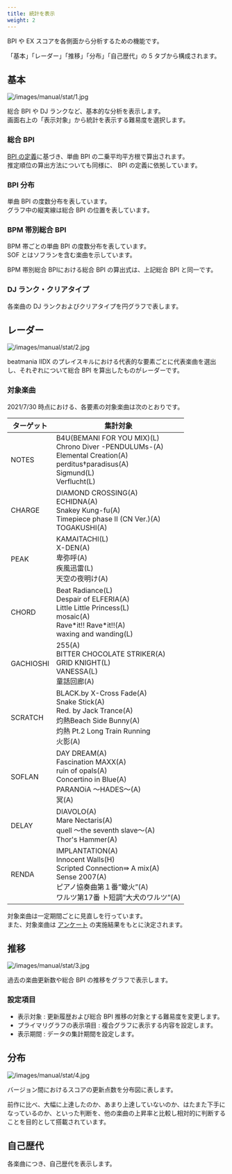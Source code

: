 ```yaml
---
title: 統計を表示
weight: 2
---
```


BPI や EX スコアを各側面から分析するための機能です。

「基本」「レーダー」「推移」「分布」「自己歴代」の 5 タブから構成されます。 

## 基本

![/images/manual/stat/1.jpg](/images/manual/stat/1.jpg)

総合 BPI や DJ ランクなど、基本的な分析を表示します。  
画面右上の「表示対象」から統計を表示する難易度を選択します。

### 総合 BPI

[BPI の定義](http://norimiso.web.fc2.com/aboutBPI.html)に基づき、単曲 BPI の二乗平均平方根で算出されます。  
推定順位の算出方法についても同様に、 BPI の定義に依拠しています。

### BPI 分布

単曲 BPI の度数分布を表しています。  
グラフ中の縦実線は総合 BPI の位置を表しています。

### BPM 帯別総合 BPI

BPM 帯ごとの単曲 BPI の度数分布を表しています。  
SOF とはソフランを含む楽曲を示しています。

BPM 帯別総合 BPIにおける総合 BPI の算出式は、上記総合 BPI と同一です。

### DJ ランク・クリアタイプ

各楽曲の DJ ランクおよびクリアタイプを円グラフで表します。

## レーダー

![/images/manual/stat/2.jpg](/images/manual/stat/2.jpg)

beatmania IIDX のプレイスキルにおける代表的な要素ごとに代表楽曲を選出し、それぞれについて総合 BPI を算出したものがレーダーです。

### 対象楽曲

2021/7/30 時点における、各要素の対象楽曲は次のとおりです。

| ターゲット | 集計対象                                                     |
| ---------- | ------------------------------------------------------------ |
| NOTES      | B4U(BEMANI FOR YOU MIX)(L)<br />Chrono Diver -PENDULUMs-(A)<br />Elemental Creation(A)<br />perditus†paradisus(A)<br />Sigmund(L)<br />Verflucht(L) |
| CHARGE     | DIAMOND CROSSING(A)<br />ECHIDNA(A)<br />Snakey Kung-fu(A)<br />Timepiece phase II (CN Ver.)(A)<br />TOGAKUSHI(A) |
| PEAK       | KAMAITACHI(L)<br />X-DEN(A)<br />卑弥呼(A)<br />疾風迅雷(L)<br />天空の夜明け(A) |
| CHORD      | Beat Radiance(L)<br />Despair of ELFERIA(A)<br />Little Little Princess(L)<br />mosaic(A)<br />Rave\*it!! Rave\*it!!(A)<br />waxing and wanding(L) |
| GACHIOSHI  | 255(A)<br />BITTER CHOCOLATE STRIKER(A)<br />GRID KNIGHT(L)<br />VANESSA(L)<br />童話回廊(A) |
| SCRATCH    | BLACK.by X-Cross Fade(A)<br />Snake Stick(A)<br />Red. by Jack Trance(A)<br />灼熱Beach Side Bunny(A)<br />灼熱 Pt.2 Long Train Running<br />火影(A) |
| SOFLAN     | DAY DREAM(A)<br />Fascination MAXX(A)<br />ruin of opals(A)<br />Concertino in Blue(A)<br />PARANOiA ～HADES～(A)<br />冥(A) |
| DELAY      | DIAVOLO(A)<br />Mare Nectaris(A)<br />quell ～the seventh slave～(A)<br />Thor's Hammer(A) |
| RENDA      | IMPLANTATION(A)<br />Innocent Walls(H)<br />Scripted Connection⇛ A mix(A)<br />Sense 2007(A)<br />ピアノ協奏曲第１番”蠍火”(A)<br />ワルツ第17番 ト短調”大犬のワルツ”(A) |

対象楽曲は一定期間ごとに見直しを行っています。  
また、対象楽曲は [アンケート](https://docs.google.com/forms/d/e/1FAIpQLSfhJkZZp5K1ChbE5RH-f0hOIkGvGX-7tYCZMxzVlsHVAtZ6eg/viewform) の実施結果をもとに決定されます。

## 推移

![/images/manual/stat/3.jpg](/images/manual/stat/3.jpg)

過去の楽曲更新数や総合 BPI の推移をグラフで表示します。

### 設定項目

- 表示対象 : 更新履歴および総合 BPI 推移の対象とする難易度を変更します。
- プライマリグラフの表示項目 : 複合グラフに表示する内容を設定します。
- 表示期間 : データの集計期間を設定します。

## 分布

![/images/manual/stat/4.jpg](/images/manual/stat/4.jpg)

バージョン間におけるスコアの更新点数を分布図に表します。

前作に比べ、大幅に上達したのか、あまり上達していないのか、はたまた下手になっているのか、といった判断を、他の楽曲の上昇率と比較し相対的に判断することを目的として搭載されています。

## 自己歴代

各楽曲につき、自己歴代を表示します。
